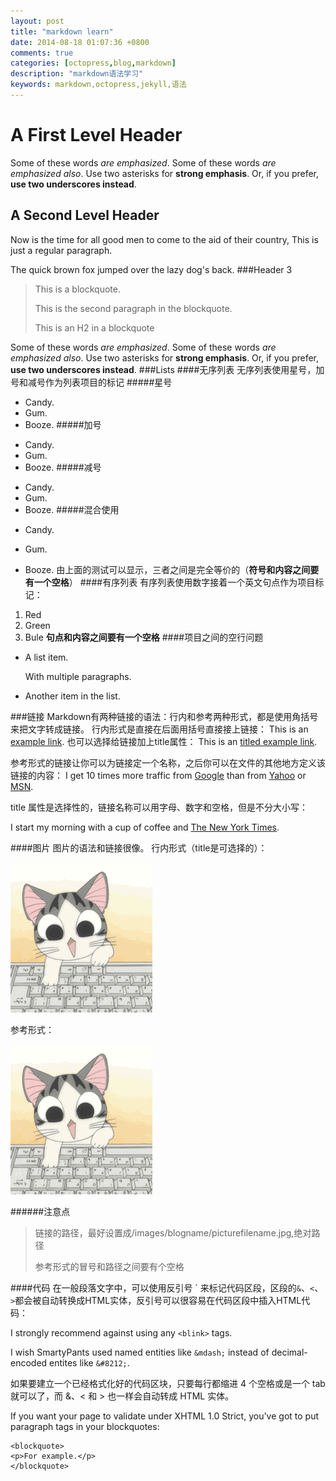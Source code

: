 ```yaml
---
layout: post
title: "markdown learn"
date: 2014-08-18 01:07:36 +0800
comments: true
categories: [octopress,blog,markdown] 
description: "markdown语法学习"
keywords: markdown,octopress,jekyll,语法
---
```

A First Level Header
====================
Some of these words *are emphasized*.
Some of these words _are emphasized also_.
Use two asterisks for **strong emphasis**.
Or, if you prefer, __use two underscores instead__.

A Second Level Header
--------------------

Now is the time for all good men to come to the aid of their country,
This is just a regular paragraph. 

The quick brown fox jumped over the lazy dog's back.
###Header 3

>This is a blockquote.
>
>This is the second paragraph in the blockquote.
>
>This is an H2 in a blockquote

Some of these words *are emphasized*.
Some of these words _are emphasized also_.
Use two asterisks for **strong emphasis**.
Or, if you prefer, __use two underscores instead__.
###Lists
####无序列表
无序列表使用星号，加号和减号作为列表项目的标记
#####星号
* Candy.
* Gum.
* Booze.
#####加号
+ Candy.
+ Gum.
+ Booze.
#####减号
- Candy.
- Gum.
- Booze.
#####混合使用
* Candy.
+ Gum.
- Booze.
由上面的测试可以显示，三者之间是完全等价的（**符号和内容之间要有一个空格**）
####有序列表
有序列表使用数字接着一个英文句点作为项目标记：
1. Red
2. Green
3. Bule
**句点和内容之间要有一个空格**
####项目之间的空行问题
* A list item.

	With multiple paragraphs. 

* Another item in the list.
<!--more-->

###链接
Markdown有两种链接的语法：行内和参考两种形式，都是使用角括号来把文字转成链接。
行内形式是直接在后面用括号直接接上链接：
This is an [example link](http://example.com/).
也可以选择给链接加上title属性：
This is an [titled example link](http://example.com/ "With a Title which inditicates as a tooltip").

参考形式的链接让你可以为链接定一个名称，之后你可以在文件的其他地方定义该链接的内容：
I get 10 times more traffic from [Google][1] than from
[Yahoo][2] or [MSN][3].

[1]: http://google.com/ "Google"
[2]: http://search.yahoo.com/ "Yahoo Search"
[3]: http://search.msn.com/ "MSN Search"


title 属性是选择性的，链接名称可以用字母、数字和空格，但是不分大小写：

I start my morning with a cup of coffee and
[The New York Times][NY Times].

[ny times]: http://www.nytimes.com/

####图片
图片的语法和链接很像。
行内形式（title是可选择的）：

![我的照片](/images/markdownlearn/keyboardcat.gif "Cat")

参考形式：

![my picture][id]

[id]: /images/markdownlearn/keyboardcat.gif "Cat cat"

######注意点
>链接的路径，最好设置成/images/blogname/picturefilename.jpg,绝对路径
>
>参考形式的冒号和路径之间要有个空格

####代码
在一般段落文字中，可以使用反引号 \` 来标记代码区段，区段的`&`、`<`、`>`都会被自动转换成HTML实体，反引号可以很容易在代码区段中插入HTML代码：

I strongly recommend against using any `<blink>` tags.

I wish SmartyPants used named entities like `&mdash;`
instead of decimal-encoded entites like `&#8212;`.

如果要建立一个已经格式化好的代码区块，只要每行都缩进 4 个空格或是一个 tab 就可以了，而 &、< 和 > 也一样会自动转成 HTML 实体。

If you want your page to validate under XHTML 1.0 Strict,
you've got to put paragraph tags in your blockquotes:

	<blockquote>
	<p>For example.</p>
	</blockquote>


